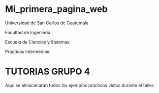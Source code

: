 # Mi_primera_pagina_web
Universidad de San Carlos de Guatemala


Facultad de Ingenieria


Escuela de Ciencias y Sistemas


Practicas Intermedias


# TUTORIAS GRUPO 4


Aqui se almacenaran todos los ejemplos practicos vistos durante el taller. 
